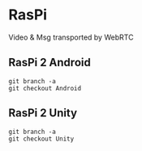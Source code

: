 # RasPi
Video & Msg transported by WebRTC

## RasPi 2 Android
```shell 
git branch -a 
git checkout Android 
```

## RasPi 2 Unity
```shell
git branch -a 
git checkout Unity
```
